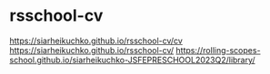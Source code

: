 # rsschool-cv
https://siarheikuchko.github.io/rsschool-cv/cv
https://siarheikuchko.github.io/rsschool-cv/
https://rolling-scopes-school.github.io/siarheikuchko-JSFEPRESCHOOL2023Q2/library/